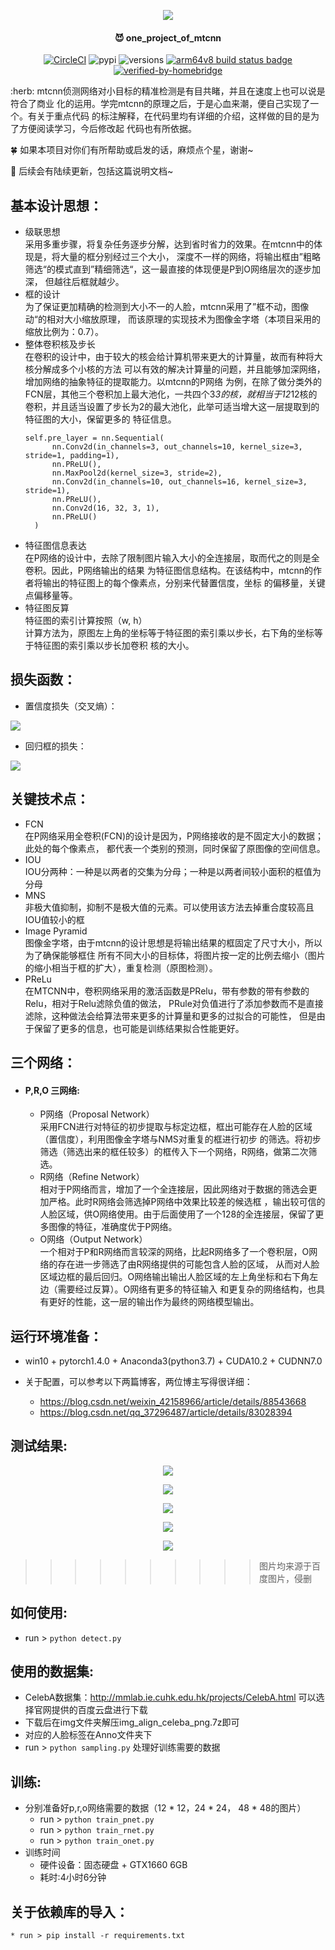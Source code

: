 <p align="center">
  <a href=""><img src="head_pic.jpg"></a>
</p>


<span align="center">

#### :smiling_imp: one_project_of_mtcnn

[![CircleCI](https://circleci.com/gh/google/pybadges.svg?style=svg)](https://circleci.com/gh/google/pybadges)
![pypi](https://img.shields.io/pypi/v/pybadges.svg)
![versions](https://img.shields.io/pypi/pyversions/pybadges.svg)
[![arm64v8 build status badge](https://img.shields.io/jenkins/s/https/doi-janky.infosiftr.net/job/multiarch/job/arm64v8/job/python.svg?label=arm64v8)](https://doi-janky.infosiftr.net/job/multiarch/job/arm64v8/job/python/)
[![verified-by-homebridge](https://badgen.net/badge/homebridge/verified/purple)](https://github.com/homebridge/homebridge/wiki/Verified-Plugins)

</span>
:herb: mtcnn侦测网络对小目标的精准检测是有目共睹，并且在速度上也可以说是符合了商业
化的运用。学完mtcnn的原理之后，于是心血来潮，便自己实现了一个。有关于重点代码
的标注解释，在代码里均有详细的介绍，这样做的目的是为了方便阅读学习，今后修改起
代码也有所依据。  

:four_leaf_clover: 如果本项目对你们有所帮助或启发的话，麻烦点个星，谢谢~

:maple_leaf: 后续会有陆续更新，包括这篇说明文档~
## 基本设计思想：
   * 级联思想  
      采用多重步骤，将复杂任务逐步分解，达到省时省力的效果。在mtcnn中的体现是，将大量的框分别经过三个大小，
      深度不一样的网络，将输出框由”粗略筛选“的模式直到”精细筛选“，这一最直接的体现便是P到O网络层次的逐步加深，
      但越往后框就越少。
   * 框的设计  
      为了保证更加精确的检测到大小不一的人脸，mtcnn采用了”框不动，图像动“的相对大小缩放原理，
      而该原理的实现技术为图像金字塔（本项目采用的缩放比例为：0.7）。
   * 整体卷积核及步长  
      在卷积的设计中，由于较大的核会给计算机带来更大的计算量，故而有种将大核分解成多个小核的方法
      可以有效的解决计算量的问题，并且能够加深网络，增加网络的抽象特征的提取能力。以mtcnn的P网络
      为例，在除了做分类外的FCN层，其他三个卷积加上最大池化，一共四个3*3的核，就相当于12*12核的
      卷积，并且适当设置了步长为2的最大池化，此举可适当增大这一层提取到的特征图的大小，保留更多的
      特征信息。  
      ```
      self.pre_layer = nn.Sequential(
            nn.Conv2d(in_channels=3, out_channels=10, kernel_size=3, stride=1, padding=1),
            nn.PReLU(),
            nn.MaxPool2d(kernel_size=3, stride=2),
            nn.Conv2d(in_channels=10, out_channels=16, kernel_size=3, stride=1),
            nn.PReLU(),
            nn.Conv2d(16, 32, 3, 1),
            nn.PReLU()
        )
      ```
   * 特征图信息表达  
     在P网络的设计中，去除了限制图片输入大小的全连接层，取而代之的则是全卷积。因此，P网络输出的结果
     为特征图信息结构。在该结构中，mtcnn的作者将输出的特征图上的每个像素点，分别来代替置信度，坐标
     的偏移量，关键点偏移量等。
   * 特征图反算  
     特征图的索引计算按照（w, h）  
     计算方法为，原图左上角的坐标等于特征图的索引乘以步长，右下角的坐标等于特征图的索引乘以步长加卷积
     核的大小。
## 损失函数：
   * 置信度损失（交叉熵）：  
      <p align="left">
  <a href=""><img src="other_pics/cross.png"></a>
      </p>
   * 回归框的损失：  
      <p align="left">
  <a href=""><img src="other_pics/bounding.png"></a>
      </p>
## 关键技术点：
   * FCN  
      在P网络采用全卷积(FCN)的设计是因为，P网络接收的是不固定大小的数据；此处的每个像素点，
      都代表一个类别的预测，同时保留了原图像的空间信息。
   * IOU  
      IOU分两种：一种是以两者的交集为分母；一种是以两者间较小面积的框值为分母
   * MNS  
      非极大值抑制，抑制不是极大值的元素。可以使用该方法去掉重合度较高且IOU值较小的框
   * Image Pyramid  
      图像金字塔，由于mtcnn的设计思想是将输出结果的框固定了尺寸大小，所以为了确保能够框住
      所有不同大小的目标体，将图片按一定的比例去缩小（图片的缩小相当于框的扩大），重复检测（原图检测）。
   * PReLu  
      在MTCNN中，卷积网络采用的激活函数是PRelu，带有参数的带有参数的Relu，相对于Relu滤除负值的做法，
      PRule对负值进行了添加参数而不是直接滤除，这种做法会给算法带来更多的计算量和更多的过拟合的可能性，
      但是由于保留了更多的信息，也可能是训练结果拟合性能更好。
## 三个网络：
   * #### P,R,O 三网络:  
     * P网络（Proposal Network）  
     采用FCN进行对特征的初步提取与标定边框，框出可能存在人脸的区域（置信度），利用图像金字塔与NMS对重复的框进行初步
     的筛选。将初步筛选（筛选出来的框任较多）的框传入下一个网络，R网络，做第二次筛选。
     * R网络（Refine Network）  
     相对于P网络而言，增加了一个全连接层，因此网络对于数据的筛选会更加严格。此时R网络会筛选掉P网络中效果比较差的候选框
     ，输出较可信的人脸区域，供O网络使用。由于后面使用了一个128的全连接层，保留了更多图像的特征，准确度优于P网络。
     * O网络（Output Network）  
     一个相对于P和R网络而言较深的网络，比起R网络多了一个卷积层，O网络的存在进一步筛选了由R网络提供的可能包含人脸的区域，
     从而对人脸区域边框的最后回归。O网络输出输出人脸区域的左上角坐标和右下角左边（需要经过反算）。O网络有更多的特征输入
     和更复杂的网络结构，也具有更好的性能，这一层的输出作为最终的网络模型输出。
## 运行环境准备：
   * win10 + pytorch1.4.0 + Anaconda3(python3.7) + CUDA10.2 + CUDNN7.0

   * 关于配置，可以参考以下两篇博客，两位博主写得很详细：
     * https://blog.csdn.net/weixin_42158966/article/details/88543668
     * https://blog.csdn.net/qq_37296487/article/details/83028394

## 测试结果:
<p align="center">
  <a href=""><img src="photo1.jpg.jpg"></a>
</p>
<p align="center">
  <a href=""><img src="photo2.jpg.jpg"></a>
</p>
<p align="center">
  <a href=""><img src="photo3.jpg.jpg"></a>
</p>
<p align="center">
  <a href=""><img src="photo4.jpg.jpg"></a>
</p>
<p align="center">
  <a href=""><img src="photo5.jpg.jpg"></a>
</p>  

>>>>>>>>>>图片均来源于百度图片，侵删

## 如何使用:

  * run > `python detect.py`

## 使用的数据集:

  * CelebA数据集：http://mmlab.ie.cuhk.edu.hk/projects/CelebA.html 可以选择官网提供的百度云盘进行下载
  * 下载后在img文件夹解压img_align_celeba_png.7z即可
  * 对应的人脸标签在Anno文件夹下
  * run > `python sampling.py` 处理好训练需要的数据

## 训练:

  * 分别准备好p,r,o网络需要的数据（12 * 12，24 * 24， 48 * 48的图片）
    * run > `python train_pnet.py`
    * run > `python train_rnet.py`
    * run > `python train_onet.py`
  * 训练时间
    * 硬件设备：固态硬盘 + GTX1660 6GB
    * 耗时:4小时6分钟
    
## 关于依赖库的导入：
    
    * run > pip install -r requirements.txt
    